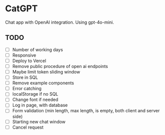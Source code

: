 # CatGPT

Chat app with OpenAI integration. Using gpt-4o-mini.

## TODO

- [ ] Number of working days
- [ ] Responsive
- [ ] Deploy to Vercel
- [ ] Remove public procedure of open ai endpoints
- [ ] Maybe limit token sliding window
- [ ] Store in SQL
- [ ] Remove example components
- [ ] Error catching
- [ ] localStorage if no SQL
- [ ] Change font if needed
- [ ] Log in page, with database
- [ ] Form validation (min length, max length, is empty, both client and server
      side)
- [ ] Starting new chat window
- [ ] Cancel request
